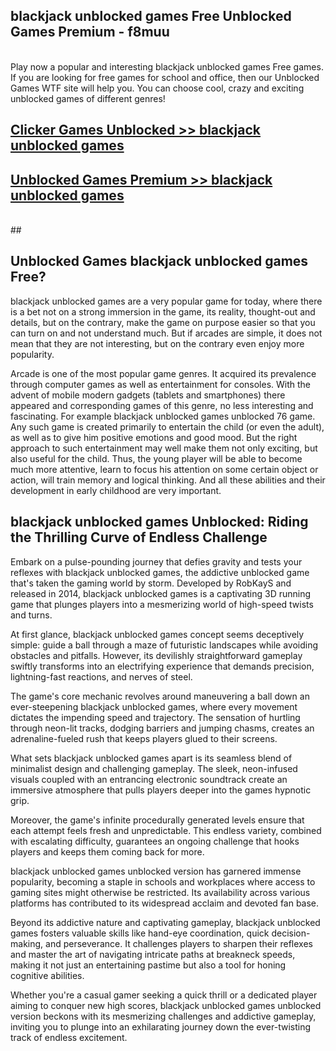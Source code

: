 ## blackjack unblocked games Free Unblocked Games Premium - f8muu <br>
<br>
Play now a popular and interesting blackjack unblocked games Free games. If you are looking for free games for school and office, then our Unblocked Games WTF site will help you. You can choose cool, crazy and exciting unblocked games of different genres!


##  [Clicker Games Unblocked >> blackjack unblocked games](http://freeplayer.one?title=blackjack_unblocked_games&ref=05)

##  [Unblocked Games Premium >> blackjack unblocked games](http://freeplayer.one?title=blackjack_unblocked_games&ref=05)
  <br>
  ##



## Unblocked Games blackjack unblocked games Free?

blackjack unblocked games are a very popular game for today, where there is a bet not on a strong immersion in the game, its reality, thought-out and details, but on the contrary, make the game on purpose easier so that you can turn on and not understand much. But if arcades are simple, it does not mean that they are not interesting, but on the contrary even enjoy more popularity.

Arcade is one of the most popular game genres. It acquired its prevalence through computer games as well as entertainment for consoles. With the advent of mobile modern gadgets (tablets and smartphones) there appeared and corresponding games of this genre, no less interesting and fascinating. For example blackjack unblocked games unblocked 76 game. Any such game is created primarily to entertain the child (or even the adult), as well as to give him positive emotions and good mood. But the right approach to such entertainment may well make them not only exciting, but also useful for the child. Thus, the young player will be able to become much more attentive, learn to focus his attention on some certain object or action, will train memory and logical thinking. And all these abilities and their development in early childhood are very important.

##  blackjack unblocked games Unblocked: Riding the Thrilling Curve of Endless Challenge

Embark on a pulse-pounding journey that defies gravity and tests your reflexes with blackjack unblocked games, the addictive unblocked game that's taken the gaming world by storm. Developed by RobKayS and released in 2014, blackjack unblocked games is a captivating 3D running game that plunges players into a mesmerizing world of high-speed twists and turns.

At first glance, blackjack unblocked games concept seems deceptively simple: guide a ball through a maze of futuristic landscapes while avoiding obstacles and pitfalls. However, its devilishly straightforward gameplay swiftly transforms into an electrifying experience that demands precision, lightning-fast reactions, and nerves of steel.

The game's core mechanic revolves around maneuvering a ball down an ever-steepening blackjack unblocked games, where every movement dictates the impending speed and trajectory. The sensation of hurtling through neon-lit tracks, dodging barriers and jumping chasms, creates an adrenaline-fueled rush that keeps players glued to their screens.

What sets blackjack unblocked games apart is its seamless blend of minimalist design and challenging gameplay. The sleek, neon-infused visuals coupled with an entrancing electronic soundtrack create an immersive atmosphere that pulls players deeper into the games hypnotic grip.

Moreover, the game's infinite procedurally generated levels ensure that each attempt feels fresh and unpredictable. This endless variety, combined with escalating difficulty, guarantees an ongoing challenge that hooks players and keeps them coming back for more.

blackjack unblocked games unblocked version has garnered immense popularity, becoming a staple in schools and workplaces where access to gaming sites might otherwise be restricted. Its availability across various platforms has contributed to its widespread acclaim and devoted fan base.

Beyond its addictive nature and captivating gameplay, blackjack unblocked games fosters valuable skills like hand-eye coordination, quick decision-making, and perseverance. It challenges players to sharpen their reflexes and master the art of navigating intricate paths at breakneck speeds, making it not just an entertaining pastime but also a tool for honing cognitive abilities.

Whether you're a casual gamer seeking a quick thrill or a dedicated player aiming to conquer new high scores, blackjack unblocked games unblocked version beckons with its mesmerizing challenges and addictive gameplay, inviting you to plunge into an exhilarating journey down the ever-twisting track of endless excitement.